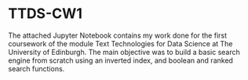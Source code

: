 # TTDS-CW1

The attached Jupyter Notebook contains my work done for the first coursework of the module Text Technologies for Data Science at The University of Edinburgh. The main objective was to build a basic search engine from scratch using an inverted index, and boolean and ranked search functions.
